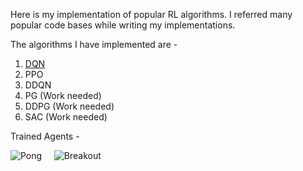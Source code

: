 Here is my implementation of popular RL algorithms. I referred many popular code bases while writing my implementations.

The algorithms I have implemented are  - 

1. [DQN](https://github.com/Deepakgthomas/RL_Algorithms/blob/main/dqn_non_image_cuda.py)
2. PPO
3. DDQN
4. PG (Work needed)
5. DDPG (Work needed)
6. SAC (Work needed)

Trained Agents - 

![Pong](https://github.com/Deepakgthomas/RL_Algorithms/blob/main/saved_rl_videopong.gif) &nbsp; &nbsp;  ![Breakout](https://github.com/Deepakgthomas/RL_Algorithms/blob/main/saved_rl_videobreakout.gif)

